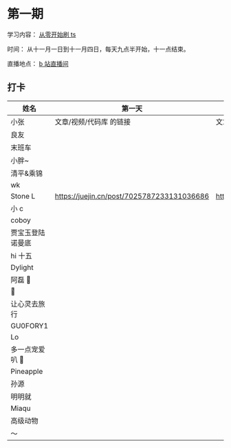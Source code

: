 # 第一期

学习内容： [从零开始刷 ts](https://www.typescriptlang.org/docs/handbook/intro.html)

时间： 从十一月一日到十一月四日，每天九点半开始，十一点结束。

直播地点： [b 站直播间](http://live.bilibili.com/21877310)

## 打卡


| 姓名             | 第一天               | 第二天           | 第三天           |
| ---------------- | ----------------------- | ----------------------- | ----------------------- |
| 小张             | 文章/视频/代码库 的链接 | 文章/视频/代码库 的链接 | 文章/视频/代码库 的链接 |
| 良友             |                         |                         |                         |
| 末班车           |                         |                         |                         |
| 小胖~            |                         |                         |                         |
| 清平&乘锦        |                         |                         |                         |
| wk               |                         |                         |                         |
| Stone L          |https://juejin.cn/post/7025787233131036686  |  https://juejin.cn/post/7026166743869423652/                       |     https://juejin.cn/post/7026609729560379400                    |
| 小 c             |                         |                         |                         |
| coboy            |                         |                         |                         |
| 贾宝玉登陆诺曼底 |                         |                         |                         |
| hi 十五          |                         |                         |                         |
| Dylight          |                         |                         |                         |
| 阿磊 🤫          |                         |                         |                         |
| 🎃               |                         |                         |                         |
| 让心灵去旅行     |                         |                         |                         |
| GU0FORY1         |                         |                         |                         |
| Lo               |                         |                         |                         |
| 多一点宠爱叭 🤗  |                         |                         |                         |
| Pineapple        |                         |                         |                         |
| 孙源             |                         |                         |                         |
| 明明就           |                         |                         |                         |
| Miaqu            |                         |                         |                         |
| 高级动物         |                         |                         |                         |
| ～               |                         |                         |                         |
